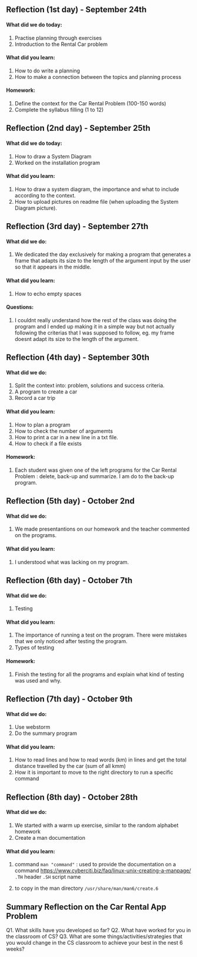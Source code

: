 Reflection (1st day) - September 24th 
-------------------------------------
#### What did we do today: 
1. Practise planning through exercises 
1. Introduction to the Rental Car problem 

#### What did you learn:
1. How to do write a planning 
1. How to make a connection between the topics and planning process

#### Homework:
1. Define the context for the Car Rental Problem (100-150 words)
1. Complete the syllabus filling (1 to 12)


Reflection (2nd day) - September 25th 
--------------------------------------
#### What did we do today:
1. How to draw a System Diagram
1. Worked on the installation program

#### What did you learn:
1. How to draw a system diagram, the importance and what to include according to the context.
1. How to upload pictures on readme file (when uploading the System Diagram picture).


Reflection (3rd day) - September 27th 
-------------------------------------
#### What did we do:
1. We dedicated the day exclusively for making a program that generates a frame that adapts its size to the length of the
argument input by the user so that it appears in the middle. 

#### What did you learn: 
1. How to echo empty spaces 

#### Questions: 
1. I couldnt really understand how the rest of the class was doing the program and I ended up making it in a simple way but not actually following the criterias that I was supposed to follow, eg. my frame doesnt adapt its size to the length of the argument. 


Reflection (4th day) - September 30th
---------------------------
#### What did we do:
1. Split the context into: problem, solutions and success criteria.
1. A program to create a car
1. Record a car trip 

#### What did you learn:
1. How to plan a program
1. How to check the number of argumemts
1. How to print a car in a new line in a txt file.
1. How to check if a file exists

#### Homework:
1. Each student was given one of the left programs for the Car Rental Problem : delete, back-up and summarize. I am do to the back-up program.


Reflection (5th day) - October 2nd
--------------------------
#### What did we do:
1. We made presentantions on our homework and the teacher commented on the programs. 

#### What did you learn:
1. I understood what was lacking on my program. 

Reflection (6th day) - October 7th
---------------------------
#### What did we do:
1. Testing

#### What did you learn:
1. The importance of running a test on the program. There were mistakes that we only noticed after testing the program.
1. Types of testing

#### Homework: 
1. Finish the testing for all the programs and explain what kind of testing was used and why.


Reflection (7th day) - October 9th 
----------------------------------
#### What did we do:
1. Use webstorm
1. Do the summary program

#### What did you learn: 
1. How to read lines and how to read words (km) in lines and get the total distance travelled by the car (sum of all kmm) 
1. How it is important to move to the right directory to run a specific command


Reflection (8th day) - October 28th
---------------------------------------
#### What did we do:
1. We started with a warm up exercise, similar to the random alphabet homework
1. Create a man documentation
#### What did you learn:
1. command ``` man "command" ``` : used to provide the documentation on a command
https://www.cyberciti.biz/faq/linux-unix-creating-a-manpage/
``` .TH ``` header 
``` .SH ``` script name

2. to copy in the man directory
```/usr/share/man/man6/create.6 ```


Summary Reflection on the Car Rental App Problem
-------------------------------------------------
Q1. What skills have you developed so far?
Q2. What have worked for you in the classroom of CS?
Q3. What are some things/activities/strategies that you would change in the CS classroom to achieve your best in the nest 6 weeks?
